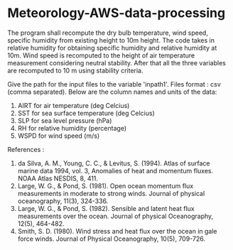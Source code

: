 # Meteorology-AWS-data-processing

The program shall recompute the dry bulb temperature, wind speed, specific humidity from existing height to 10m height. The code takes in relative humidity for obtaining specific humidity and relative humidity at 10m. Wind speed is recomputed to the height of air temperature measurement considering neutral stability. After that all the three variables are recomputed to 10 m using stability criteria. 

Give the path for the input files to the variable 'inpath1'.
Files format : csv (comma separated).
Below are the column names and units of the data:
1. AIRT for air temperature (deg Celcius)
2. SST for sea surface temperature (deg Celcius)
3. SLP for sea level pressure (hPa)
4. RH for relative humidity (percentage)
5. WSPD for wind speed (m/s)

References :
1. da Silva, A. M., Young, C. C., & Levitus, S. (1994). Atlas of surface marine data 1994, vol. 3, Anomalies of heat and momentum fluxes. NOAA Atlas NESDIS, 8, 411.
2. Large, W. G., & Pond, S. (1981). Open ocean momentum flux measurements in moderate to strong winds. Journal of physical oceanography, 11(3), 324-336.
3. Large, W. G., & Pond, S. (1982). Sensible and latent heat flux measurements over the ocean. Journal of physical Oceanography, 12(5), 464-482.
4. Smith, S. D. (1980). Wind stress and heat flux over the ocean in gale force winds. Journal of Physical Oceanography, 10(5), 709-726.
